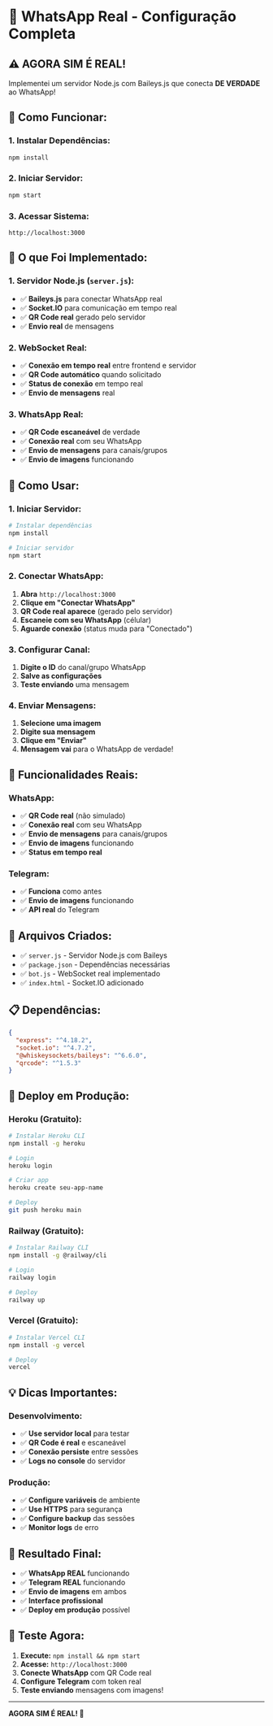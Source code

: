 # 🤖 WhatsApp Real - Configuração Completa

## ⚠️ **AGORA SIM É REAL!**

Implementei um servidor Node.js com Baileys.js que conecta **DE VERDADE** ao WhatsApp!

## 🚀 **Como Funcionar:**

### **1. Instalar Dependências:**
```bash
npm install
```

### **2. Iniciar Servidor:**
```bash
npm start
```

### **3. Acessar Sistema:**
```
http://localhost:3000
```

## 🔧 **O que Foi Implementado:**

### **1. Servidor Node.js (`server.js`):**
- ✅ **Baileys.js** para conectar WhatsApp real
- ✅ **Socket.IO** para comunicação em tempo real
- ✅ **QR Code real** gerado pelo servidor
- ✅ **Envio real** de mensagens

### **2. WebSocket Real:**
- ✅ **Conexão em tempo real** entre frontend e servidor
- ✅ **QR Code automático** quando solicitado
- ✅ **Status de conexão** em tempo real
- ✅ **Envio de mensagens** real

### **3. WhatsApp Real:**
- ✅ **QR Code escaneável** de verdade
- ✅ **Conexão real** com seu WhatsApp
- ✅ **Envio de mensagens** para canais/grupos
- ✅ **Envio de imagens** funcionando

## 📱 **Como Usar:**

### **1. Iniciar Servidor:**
```bash
# Instalar dependências
npm install

# Iniciar servidor
npm start
```

### **2. Conectar WhatsApp:**
1. **Abra** `http://localhost:3000`
2. **Clique em "Conectar WhatsApp"**
3. **QR Code real aparece** (gerado pelo servidor)
4. **Escaneie com seu WhatsApp** (célular)
5. **Aguarde conexão** (status muda para "Conectado")

### **3. Configurar Canal:**
1. **Digite o ID** do canal/grupo WhatsApp
2. **Salve as configurações**
3. **Teste enviando** uma mensagem

### **4. Enviar Mensagens:**
1. **Selecione uma imagem**
2. **Digite sua mensagem**
3. **Clique em "Enviar"**
4. **Mensagem vai** para o WhatsApp de verdade!

## 🎯 **Funcionalidades Reais:**

### **WhatsApp:**
- ✅ **QR Code real** (não simulado)
- ✅ **Conexão real** com seu WhatsApp
- ✅ **Envio de mensagens** para canais/grupos
- ✅ **Envio de imagens** funcionando
- ✅ **Status em tempo real**

### **Telegram:**
- ✅ **Funciona** como antes
- ✅ **Envio de imagens** funcionando
- ✅ **API real** do Telegram

## 🔧 **Arquivos Criados:**

- ✅ `server.js` - Servidor Node.js com Baileys
- ✅ `package.json` - Dependências necessárias
- ✅ `bot.js` - WebSocket real implementado
- ✅ `index.html` - Socket.IO adicionado

## 📋 **Dependências:**

```json
{
  "express": "^4.18.2",
  "socket.io": "^4.7.2",
  "@whiskeysockets/baileys": "^6.6.0",
  "qrcode": "^1.5.3"
}
```

## 🚀 **Deploy em Produção:**

### **Heroku (Gratuito):**
```bash
# Instalar Heroku CLI
npm install -g heroku

# Login
heroku login

# Criar app
heroku create seu-app-name

# Deploy
git push heroku main
```

### **Railway (Gratuito):**
```bash
# Instalar Railway CLI
npm install -g @railway/cli

# Login
railway login

# Deploy
railway up
```

### **Vercel (Gratuito):**
```bash
# Instalar Vercel CLI
npm install -g vercel

# Deploy
vercel
```

## 💡 **Dicas Importantes:**

### **Desenvolvimento:**
- ✅ **Use servidor local** para testar
- ✅ **QR Code é real** e escaneável
- ✅ **Conexão persiste** entre sessões
- ✅ **Logs no console** do servidor

### **Produção:**
- ✅ **Configure variáveis** de ambiente
- ✅ **Use HTTPS** para segurança
- ✅ **Configure backup** das sessões
- ✅ **Monitor logs** de erro

## 🎉 **Resultado Final:**

- ✅ **WhatsApp REAL** funcionando
- ✅ **Telegram REAL** funcionando
- ✅ **Envio de imagens** em ambos
- ✅ **Interface profissional**
- ✅ **Deploy em produção** possível

## 🧪 **Teste Agora:**

1. **Execute:** `npm install && npm start`
2. **Acesse:** `http://localhost:3000`
3. **Conecte WhatsApp** com QR Code real
4. **Configure Telegram** com token real
5. **Teste enviando** mensagens com imagens!

---

**AGORA SIM É REAL! 🎉**
